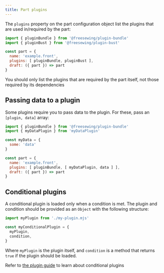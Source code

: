 ```yaml
---
title: Part plugins
---
```


The `plugins` property on the part configuration object 
list the plugins that are used in/required by the part:

```js
import { pluginBundle } from '@freesewing/plugin-bundle'
import { pluginBust } from '@freesewing/plugin-bust'

const part = {
  name: 'example.front',
  plugins: [ pluginBundle, pluginBust ],
  draft: ({ part }) => part
}
```
<Tip>

You should only list the plugins that are required by the part itself,
not those required by its dependencies

</Tip>

## Passing data to a plugin

Some plugins require you to pass data to the plugin.
For these, pass an `[plugin, data]` array:

```js
import { pluginBundle } from '@freesewing/plugin-bundle'
import { myDataPlugin } from 'myDataPlugin'

const myData = {
  some: 'data'
}

const part = {
  name: 'example.front',
  plugins: [ pluginBundle, [ myDataPlugin, data ] ],
  draft: ({ part }) => part
}
```

## Conditional plugins

A conditional plugin is loaded only when a condition is met.
The plugin and condition should be provided as an `Object`
with the following structure:

```js
import myPlugin from './my-plugin.mjs'

const myConditionalPlugin = {
  myPlugin,
  condition,
}
```

Where `myPlugin` is the plugin itself, and `condition` is a method
that returns `true` if the plugin should be loaded.

<Related>

Refer to [the plugin guide](/guides/plugins) to learn
about conditional plugins

</Related>

